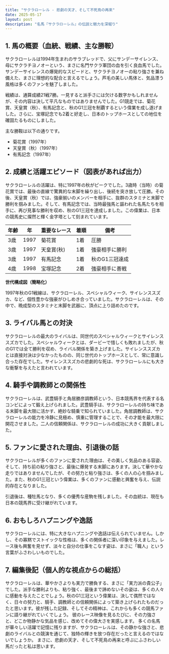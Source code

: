 ```yaml
---
title: "サクラローレル - 悲劇の天才、そして不死鳥の再来"
date: 2025-05-17
layout: post
description: "名馬『サクラローレル』の伝説と魅力を深堀り"
---
```


## 1. 馬の概要（血統、戦績、主な勝鞍）

サクラローレルは1994年生まれのサラブレッドで、父にサンデーサイレンス、母にサクラチヨノオーという、まさに名門サクラ軍団の血を引く良血馬でした。サンデーサイレンスの爆発的なスピードと、サクラチヨノオーの粘り強さを兼ね備えた、まさに理想的な配合と言えるでしょう。芦毛の美しい馬体と、気品漂う風格は多くのファンを魅了しました。

戦績は、通算成績21戦7勝。一見すると派手さには欠ける数字かもしれませんが、その内容は決して平凡なものではありませんでした。G1競走では、菊花賞、天皇賞（秋）、有馬記念と、秋のG1三冠を制覇するという偉業を成し遂げました。さらに、宝塚記念でも2着と好走し、日本のトップホースとしての地位を確固たるものにしました。

主な勝鞍は以下の通りです。

* 菊花賞（1997年）
* 天皇賞（秋）（1997年）
* 有馬記念（1997年）


## 2. 成績と活躍エピソード（図表があれば出力）

サクラローレルの活躍は、特に1997年の秋がピークでした。3歳時（当時）の菊花賞では、最後の直線で驚異的な末脚を繰り出し、後続を突き放して圧勝。その後、天皇賞（秋）では、強豪揃いのメンバーを相手に、抜群のスタミナと末脚で勝利を掴みました。そして、有馬記念では、当時最強馬と謳われた名馬たちを相手に、再び見事な勝利を収め、秋のG1三冠を達成しました。この偉業は、日本の競馬史に燦然と輝く金字塔として刻まれています。


| 年齢 | 年 | 重要なレース | 着順 | 備考 |
|---|---|---|---|---|
| 3歳 | 1997 | 菊花賞 | 1着 | 圧勝 |
| 3歳 | 1997 | 天皇賞(秋) | 1着 | 強豪相手に勝利 |
| 3歳 | 1997 | 有馬記念 | 1着 | 秋のG1三冠達成 |
| 4歳 | 1998 | 宝塚記念 | 2着 | 強豪相手に善戦 |


**世代構成図（簡略化）**

1997年秋のG1戦線は、サクラローレル、スペシャルウィーク、サイレンススズカ、など、個性豊かな強豪がひしめき合っていました。サクラローレルは、その中で、晩成型のスタミナと末脚を武器に、頂点に上り詰めたのです。


## 3. ライバル馬との対決

サクラローレルの最大のライバルは、同世代のスペシャルウィークとサイレンススズカでした。スペシャルウィークとは、ダービーで惜しくも敗れましたが、秋のG1では全て勝利を収め、ライバル関係を築き上げました。サイレンススズカとは直接対決は少なかったものの、同じ世代のトップホースとして、常に意識し合った存在でした。サイレンススズカの悲劇的な死は、サクラローレルにも大きな衝撃を与えたと言われています。


## 4. 騎手や調教師との関係性

サクラローレルは、武豊騎手と角居勝彦調教師という、日本競馬界を代表する名コンビによって鍛え上げられました。武豊騎手は、サクラローレルの持ち味である末脚を最大限に活かす、絶妙な騎乗で知られていました。角居調教師は、サクラローレルの能力を冷静に見極め、慎重に管理することで、その才能を最大限に開花させました。二人の信頼関係は、サクラローレルの成功に大きく貢献しました。


## 5. ファンに愛された理由、引退後の話

サクラローレルが多くのファンに愛された理由は、その美しく気品のある容姿、そして、持ち前の粘り強さと、最後に爆発する末脚にあります。決して華やかな走りではありませんでしたが、その努力と粘り強さは、多くの人の心を掴みました。また、秋のG1三冠という偉業は、多くのファンに感動と興奮を与え、伝説的存在となりました。

引退後は、種牡馬となり、多くの優秀な産駒を残しました。その血統は、現在も日本の競馬界に受け継がれています。


## 6. おもしろハプニングや逸話

サクラローレルには、特に大きなハプニングや逸話は伝えられていません。しかし、その寡黙でストイックな性格は、多くの関係者に深い印象を与えました。レース後も興奮を見せず、淡々と自分の仕事をこなす姿は、まさに「職人」という言葉がふさわしいものでした。


## 7. 編集後記（個人的な視点からの総括）

サクラローレルは、華やかさよりも実力で勝負する、まさに「実力派の貴公子」でした。派手な勝利よりも、粘り強く、最後まで諦めないその姿は、多くの人々に感動を与えたことでしょう。秋のG1三冠という偉業は、決して偶然ではなく、日々の努力と、騎手、調教師との信頼関係によって築き上げられたものだったと思います。彼が残した記録、そしてその精神は、これからも多くの競馬ファンに語り継がれていくでしょう。  彼のレース映像を見るたびに、その力強さと、どこか物静かな気品を感じ、改めてその偉大さを実感します。  多くの名馬が華々しい活躍で記憶に残りますが、サクラローレルは、その静かな強さと、悲劇のライバルとの競演を通じて、独特の輝きを放つ存在だったと言えるのではないでしょうか。  まさに、悲劇の天才、そして不死鳥の再来と呼ぶにふさわしい馬だったと私は思います。
